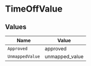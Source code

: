 # TimeOffValue


## Values

| Name            | Value           |
| --------------- | --------------- |
| `Approved`      | approved        |
| `UnmappedValue` | unmapped_value  |
